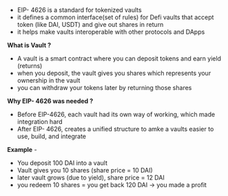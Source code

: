 
- EIP- 4626 is a standard for tokenized vaults 
- it defines a common interface(set of rules) for Defi vaults that accept token (like DAI, USDT) and give out shares in return
- it helps make vaults interoperable with other protocols and DApps



**What is Vault ?**

- A vault is a smart contract where you can deposit tokens and earn yield (returns)
- when you deposit, the vault gives you shares which represents your ownership in the vault 
- you can withdraw your tokens later by returning those shares 



**Why EIP- 4626 was needed ?**

- Before EIP-4626, each vault had its own way of working, which made integration hard 
- After EIP- 4626, creates a unified structure to amke a vaults easier to use, build, and integrate 



**Example** - 

- You deposit 100 DAI into a vault 
- Vault gives you 10 shares (share price = 10 DAI)
- later vault grows (due to yield), share price = 12 DAI 
- you redeem 10 shares = you get back 120 DAI -> you made a profit 